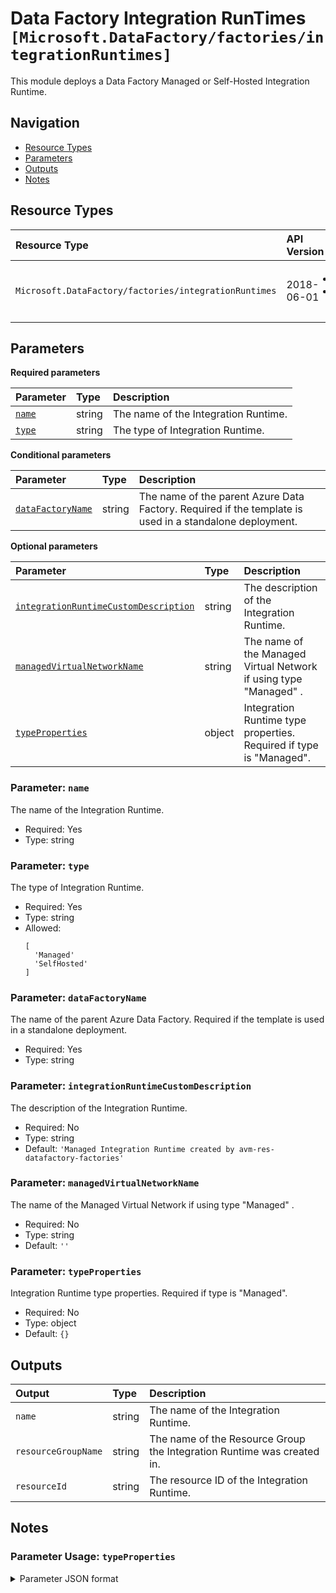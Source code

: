 # Data Factory Integration RunTimes `[Microsoft.DataFactory/factories/integrationRuntimes]`

This module deploys a Data Factory Managed or Self-Hosted Integration Runtime.

## Navigation

- [Resource Types](#Resource-Types)
- [Parameters](#Parameters)
- [Outputs](#Outputs)
- [Notes](#Notes)

## Resource Types

| Resource Type | API Version | References |
| :-- | :-- | :-- |
| `Microsoft.DataFactory/factories/integrationRuntimes` | 2018-06-01 | <ul style="padding-left: 0px;"><li>[AzAdvertizer](https://www.azadvertizer.net/azresourcetypes/microsoft.datafactory_factories_integrationruntimes.html)</li><li>[Template reference](https://learn.microsoft.com/en-us/azure/templates/Microsoft.DataFactory/2018-06-01/factories/integrationRuntimes)</li></ul> |

## Parameters

**Required parameters**

| Parameter | Type | Description |
| :-- | :-- | :-- |
| [`name`](#parameter-name) | string | The name of the Integration Runtime. |
| [`type`](#parameter-type) | string | The type of Integration Runtime. |

**Conditional parameters**

| Parameter | Type | Description |
| :-- | :-- | :-- |
| [`dataFactoryName`](#parameter-datafactoryname) | string | The name of the parent Azure Data Factory. Required if the template is used in a standalone deployment. |

**Optional parameters**

| Parameter | Type | Description |
| :-- | :-- | :-- |
| [`integrationRuntimeCustomDescription`](#parameter-integrationruntimecustomdescription) | string | The description of the Integration Runtime. |
| [`managedVirtualNetworkName`](#parameter-managedvirtualnetworkname) | string | The name of the Managed Virtual Network if using type "Managed" . |
| [`typeProperties`](#parameter-typeproperties) | object | Integration Runtime type properties. Required if type is "Managed". |

### Parameter: `name`

The name of the Integration Runtime.

- Required: Yes
- Type: string

### Parameter: `type`

The type of Integration Runtime.

- Required: Yes
- Type: string
- Allowed:
  ```Bicep
  [
    'Managed'
    'SelfHosted'
  ]
  ```

### Parameter: `dataFactoryName`

The name of the parent Azure Data Factory. Required if the template is used in a standalone deployment.

- Required: Yes
- Type: string

### Parameter: `integrationRuntimeCustomDescription`

The description of the Integration Runtime.

- Required: No
- Type: string
- Default: `'Managed Integration Runtime created by avm-res-datafactory-factories'`

### Parameter: `managedVirtualNetworkName`

The name of the Managed Virtual Network if using type "Managed" .

- Required: No
- Type: string
- Default: `''`

### Parameter: `typeProperties`

Integration Runtime type properties. Required if type is "Managed".

- Required: No
- Type: object
- Default: `{}`

## Outputs

| Output | Type | Description |
| :-- | :-- | :-- |
| `name` | string | The name of the Integration Runtime. |
| `resourceGroupName` | string | The name of the Resource Group the Integration Runtime was created in. |
| `resourceId` | string | The resource ID of the Integration Runtime. |

## Notes

### Parameter Usage: `typeProperties`

<details>

<summary>Parameter JSON format</summary>

```json
"typeProperties": {
    "value": {
        "computeProperties": {
            "location": "AutoResolve"
        }
    }
}
```

<details>

<summary>Bicep format</summary>

```bicep
typeProperties: {
    computeProperties: {
        location: 'AutoResolve'
    }
}
```

<details>
<p>

